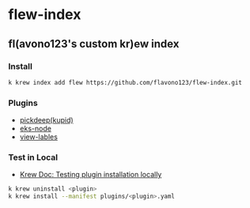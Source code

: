 # flew-index

## fl(avono123's custom kr)ew index

### Install

```sh
k krew index add flew https://github.com/flavono123/flew-index.git
```

### Plugins

- [pickdeep(kupid)](https://github.com/flavono123/kupids)
- [eks-node](https://github.com/flavono123/kubectl-eks-node)
- [view-lables](https://github.com/flavono123/kubectl-view-labels)

### Test in Local

- [Krew Doc: Testing plugin installation locally](https://krew.sigs.k8s.io/docs/developer-guide/testing-locally/)

```sh
k krew uninstall <plugin>
k krew install --manifest plugins/<plugin>.yaml
```
